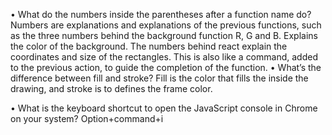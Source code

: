 •	What do the numbers inside the parentheses after a function name do?
Numbers are explanations and explanations of the previous functions, such as the three numbers behind the background function R, G and B. Explains the color of the background. The numbers behind react explain the coordinates and size of the rectangles. This is also like a command, added to the previous action, to guide the completion of the function. 
•	What’s the difference between fill and stroke?
Fill is the color that fills the inside the drawing, and stroke is to defines the frame color. 

•	What is the keyboard shortcut to open the JavaScript console in Chrome on your system?
Option+command+i
